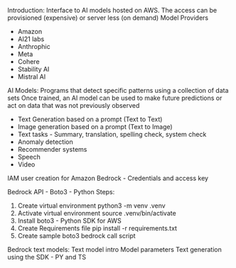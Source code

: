 Introduction:
Interface to AI models hosted on AWS. The access can be provisioned (expensive) or server less (on demand)
Model Providers
- Amazon
- AI21 labs
- Anthrophic
- Meta
- Cohere
- Stability AI
- Mistral AI


AI Models:
Programs that detect specific patterns using a collection of data sets
Once trained, an AI model can be used to make future predictions or act on data that was not previously observed
* Text Generation based on a prompt (Text to Text)
* Image generation based on a prompt (Text to Image)
* Text tasks - Summary, translation, spelling check, system check
* Anomaly detection
* Recommender systems
* Speech
* Video

IAM user creation for Amazon Bedrock - Credentials and access key

Bedrock API - Boto3 - Python
Steps:
1. Create virtual environment
python3 -m venv .venv
2. Activate virtual environment
source .venv/bin/activate
3. Install boto3 - Python SDK for AWS
4. Create Requirements file
pip install -r requirements.txt
5. Create sample boto3 bedrock call script

Bedrock text models:
Text model intro
Model parameters
Text generation using the SDK - PY and TS
